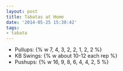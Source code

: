 ```yaml
---
layout: post
title: Tabatas at Home
date: '2014-05-25 15:30:42'
tags:
- tabata
---
```


- Pullups: {% w 7, 4, 3, 2, 2, 1, 2, 2 %}
- KB Swings: {% w about 10-12 each rep %}
- Pushups: {% w 16, 9, 8, 6, 4, 4, 2, 5 %}
